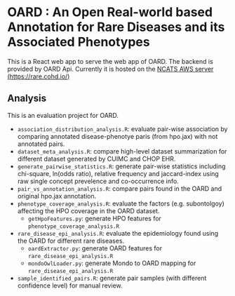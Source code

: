# OARD : An Open Real-world based Annotation for Rare Diseases and its Associated Phenotypes
This is a React web app to serve the web app of OARD. The backend is provided by OARD Api. Currently it is hosted on the 
[NCATS AWS server (https://rare.cohd.io/)](https://rare.cohd.io/)


## Analysis
This is an evaluation project for OARD.

- `association_distribution_analysis.R`: evaluate pair-wise association by comparing annotated disease-phenotye paris (from hpo.jax) with not annotated pairs.
- `dataset_meta_analysis.R`: compare high-level dataset summarization for different dataset generated by CUIMC and CHOP EHR.
- `generate_pairwise_statistics.R`: generate pair-wise statistics including chi-square, ln(odds ratio), relative frequency and jaccard-index using raw single concept prevelence and co-occurrence info.
- `pair_vs_annotation_analysis.R`: compare pairs found in the OARD and original hpo.jax annotation.
- `phenotype_coverage_analysis.R`: evaluate the factors (e.g. subontolgoy) affecting the HPO coverage in the OARD dataset.
  - `getHpoFeatures.py`: generate HPO features for `phenotype_coverage_analysis.R`
- `rare_disease_epi_analysis.R`: evaluate the epidemiology found using the OARD for different rare diseases.
  - `oardExtractor.py`: generate OARD features for `rare_disease_epi_analysis.R`
  - `mondoOwlLoader.py`: generate Mondo to OARD mapping for `rare_disease_epi_analysis.R`
- `sample_identified_pairs.R`: generate pair samples (with different confidence level) for manual review.

